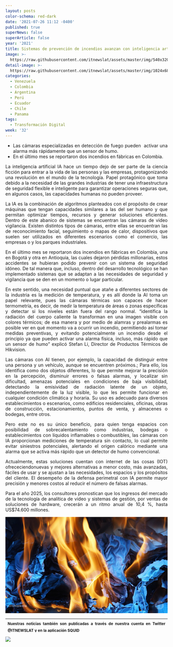 ```yaml
---
layout: posts
color-schema: red-dark
date: '2021-07-26 11:12 -0400'
published: true
superNews: false
superArticle: false
year: '2021'
title: Sistemas de prevención de incendios avanzan con inteligencia artificial
image: >-
  https://raw.githubusercontent.com/itnewslat/assets/master/img/540x320/Fuego-p.jpg
detail-image: >-
  https://raw.githubusercontent.com/itnewslat/assets/master/img/1024x680/Fuego-g.jpg
categories:
  - Venezuela
  - Colombia
  - Argentina
  - Perú
  - Ecuador
  - Chile
  - Panama
tags:
  - Transformación Digital
week: '32'
---
```

<ul style="text-align: justify;">
	<li>Las cámaras especializadas en detección de fuego pueden  activar una alarma más rápidamente que un sensor de humo.</li>
	<li>En el último mes se reportaron dos incendios en fábricas en Colombia.</li>
</ul>
<p style="text-align: justify;">La inteligencia artificial IA hace un tiempo dejo de ser parte de la ciencia ficción para entrar a la vida de las personas y las empresas, protagonizando una revolución en el mundo de la tecnología. Papel protagónico que toma debido a la necesidad de las grandes industrias de tener una infraestructura de seguridad flexible e inteligente para garantizar operaciones seguras que, en algunos casos, las capacidades humanas no pueden proveer.</p>
<p style="text-align: justify;">La IA es la combinación de algoritmos planteados con el propósito de crear máquinas que tengan capacidades similares a las del ser humano y que permitan optimizar tiempos, recursos y generar soluciones eficientes. Dentro de este abanico de sistemas se encuentran las cámaras de video vigilancia. Existen distintos tipos de cámaras, entre ellas se encuentran las de reconocimiento facial, seguimiento o mapas de calor, dispositivos que suelen ser utilizados en diferentes escenarios como el comercio, las empresas o y los parques industriales.</p>
<p style="text-align: justify;">En el último mes se reportaron dos incendios en fábricas en Colombia, una en Bogotá y otra en Antioquia, las cuales dejaron pérdidas millonarias, estos accidentes se hubieran podido prevenir con un sistema de seguridad idóneo. De tal manera que, incluso, dentro del desarrollo tecnológico se han implementado sistemas que se adaptan a las necesidades de seguridad y vigilancia que se den en un momento o lugar particular.</p>
<p style="text-align: justify;">En este sentido, una necesidad puntual que atañe a diferentes sectores de la industria es la medición de temperatura, y es allí donde la AI toma un papel relevante, pues las cámaras térmicas son capaces de hacer termometría, es decir, de medir la temperatura de áreas o zonas específicas y detectar si los niveles están fuera del rango normal. “identifica la radiación del cuerpo caliente la transforman en una imagen visible con colores térmicos; de esa manera y por medio de alamras y prealarmas es posible ver en qué momento va a ocurrir un incendio, permitiendo así tomar medidas preventivas, y evitando potencialmente un incendio desde el principio ya que pueden activar una alarma física, incluso, más rápido que un sensor de humo” explicó Stefan Li, Director de Productos Térmicos de Hikvision.</p>
<p style="text-align: justify;">Las cámaras con AI tienen, por ejemplo, la capacidad de distinguir entre una persona y un vehículo, aunque se encuentren próximos.; Para ello, los identifica como dos objetos diferentes, lo que permite mejorar la precisión en la percepción, disminuir errores o falsas alarmas, y localizar sin dificultad, amenazas potenciales en condiciones de baja visibilidad, detectando la emisividad de radiación latente de un objeto, independientemente de la luz visible, lo que les permite funcionar en cualquier condición climática y horaria. Su uso es adecuado para diversos establecimientos o escenarios, como edificios residenciales, oficinas, obras de construcción, estacionamientos, puntos de venta, y almacenes o bodegas, entre otros.</p>
<p style="text-align: justify;">Pero este no es su único beneficio, para quien tenga espacios con posibilidad de sobrecalentamiento como industrias, bodegas o establecimientos con líquidos inflamables o combustibles, las cámaras con IA proporcionan mediciones de temperatura sin contacto, lo cual permite evitar siniestros potenciales, alertando el origen calórico mediante una alarma que se activa más rápido que un detector de humo convencional.</p>
<p style="text-align: justify;">Actualmente, estas soluciones cuentan con internet de las cosas (IOT) ofrececiendonuevas y mejores alternativas a menor costo, más avanzadas, fáciles de usar y se ajustan a las necesidades, los espacios y los propósitos del cliente. El desempeño de la defensa perimetral con IA permite mayor precisión y menores costos al reducir el número de falsas alarmas.</p>
<p style="text-align: justify;">Para el año 2025, los consultores pronostican que los ingresos del mercado de la tecnología de analítica de video y sistemas de gestión, por ventas de soluciones de hardware, crecerán a un ritmo anual de 10,4 %, hasta US$74.600 millones.</p>

![](https://raw.githubusercontent.com/itnewslat/assets/master/img/540x320/Fuego-p.jpg)

<table style="height: 42px;" width="569">
<tbody>
<tr>
<td style="text-align: justify;"><sub><strong>Nuestras noticias también son publicadas a través de nuestra cuenta en Twitter <a href="https://twitter.com/itnewslat?lang=es">@ITNEWSLAT</a> y en la aplicación <a href="https://squidapp.co/en/">SQUID</a></strong></sub></td>
</tr>
</tbody>
</table>

<img src="https://tracker.metricool.com/c3po.jpg?hash=56f88a41e39ab42c063cc51676587a04"/>
